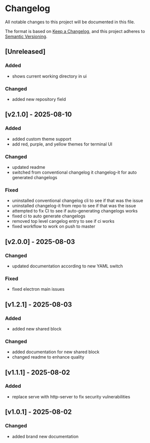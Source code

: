 # Changelog

All notable changes to this project will be documented in this file.

The format is based on [Keep a Changelog](https://keepachangelog.com/en/1.0.0/),
and this project adheres to [Semantic Versioning](https://semver.org/spec/v2.0.0.html).

## [Unreleased]

### Added
- shows current working directory in ui

### Changed
- added new repository field


## [v2.1.0] - 2025-08-10

### Added
- added custom theme support
- add red, purple, and yellow themes for terminal UI

### Changed
- updated readme
- switched from conventional changelog it changelog-it for auto generated changelogs

### Fixed
- uninstalled conventional changelog cli to see if that was the issue
- uninstalled changelog-it from repo to see if that was the issue
- attempted to fix CI to see if auto-generating changelogs works
- fixed ci to auto generate changelogs
- removed top level cangelog entry to see if ci works
- fixed workflow to work on push to master


## [v2.0.0] - 2025-08-03

### Changed
- updated documentation according to new YAML switch

### Fixed
- fixed electron main issues


## [v1.2.1] - 2025-08-03

### Added
- added new shared block

### Changed
- added documentation for new shared block
- changed readme to enhance quality


## [v1.1.1] - 2025-08-02

### Added
- replace serve with http-server to fix security vulnerabilities


## [v1.0.1] - 2025-08-02

### Changed
- added brand new documentation